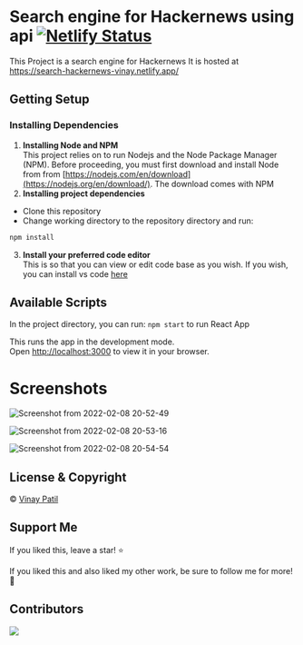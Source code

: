 # Search engine for Hackernews using api [![Netlify Status](https://api.netlify.com/api/v1/badges/ce46fe75-4326-436d-9e6e-8b6ba52c4852/deploy-status)](https://search-hackernews-vinay.netlify.app/)

This Project is a search engine for Hackernews
It is hosted at
https://search-hackernews-vinay.netlify.app/

## Getting Setup

### Installing Dependencies

1. **Installing Node and NPM**\
   This project relies on to run Nodejs and the Node Package Manager (NPM). Before proceeding, you must first download and install Node from from [https://nodejs.com/en/download](https://nodejs.org/en/download/). The download comes with NPM
2. **Installing project dependencies**

- Clone this repository
- Change working directory to the repository directory and run:

```bash
npm install
```

3. **Install your preferred code editor**\
This is so that you can view or edit code base as you wish. If you wish, you can install vs code [here](https://code.visualstudio.com/download)

## Available Scripts

In the project directory, you can run:
```npm start``` to run React App

This runs the app in the development mode.\
Open [http://localhost:3000](http://localhost:3000) to view it in your browser.

# Screenshots
![Screenshot from 2022-02-08 20-52-49](https://user-images.githubusercontent.com/29520476/153018861-5bfd2447-7eb9-4fd4-b260-52d0acaeea6a.png)

![Screenshot from 2022-02-08 20-53-16](https://user-images.githubusercontent.com/29520476/153019169-439c5860-b914-432d-b16d-06424b8ef4a8.png)


![Screenshot from 2022-02-08 20-54-54](https://user-images.githubusercontent.com/29520476/153019205-c3a9eb7f-26dc-4df5-a4e1-9648439c0695.png)

## License & Copyright
© [Vinay Patil](https://engineervinay.github.io/)


## Support Me
If you liked this, leave a star! :star:

If you liked this and also liked my other work, be sure to follow me for more! :slightly_smiling_face:

## Contributors
<a href="https://github.com/Engineervinay/search-hackernews/graphs/contributors">
  <img src="https://contrib.rocks/image?repo=Engineervinay/search-hackernews" />
</a>

